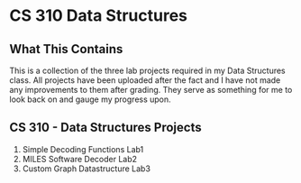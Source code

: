 # CS 310 Data Structures

## What This Contains
  This is a collection of the three lab projects required in my Data Structures class. All projects have been uploaded after the fact and I have not made any improvements to them after grading. They serve as something for me to look back on and gauge my progress upon.

## CS 310 - Data Structures Projects
  1. Simple Decoding Functions Lab1
  2. MILES Software Decoder Lab2
  3. Custom Graph Datastructure Lab3
